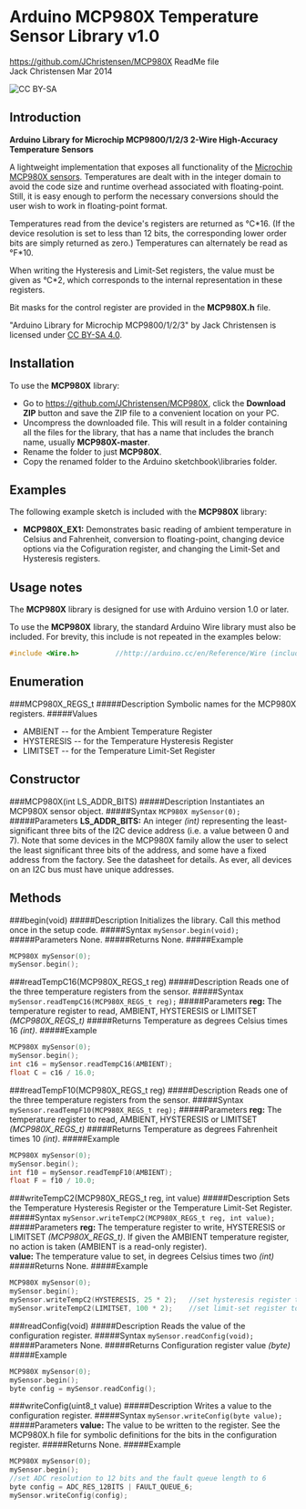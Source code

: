 # Arduino MCP980X Temperature Sensor Library v1.0 #
https://github.com/JChristensen/MCP980X
ReadMe file  
Jack Christensen Mar 2014

![CC BY-SA](http://mirrors.creativecommons.org/presskit/buttons/80x15/png/by-sa.png)

## Introduction ##
**Arduino Library for Microchip MCP9800/1/2/3 2-Wire High-Accuracy Temperature Sensors**

A lightweight implementation that exposes all functionality of the [Microchip MCP980X sensors](http://www.microchip.com/wwwproducts/Devices.aspx?dDocName=en020949). Temperatures are dealt with in the integer domain to avoid the code size and runtime overhead associated with floating-point. Still, it is easy enough to perform the necessary conversions should the user wish to work in floating-point format.

Temperatures read from the device's registers are returned as °C\*16. (If the device resolution is set to less than 12 bits, the corresponding lower order bits are simply returned as zero.) Temperatures can alternately be read as °F\*10.

When writing the Hysteresis and Limit-Set registers, the value must be given as °C*2, which corresponds to the internal representation in these registers.

Bit masks for the control register are provided in the **MCP980X.h** file.     

"Arduino Library for Microchip MCP9800/1/2/3" by Jack Christensen is licensed under [CC BY-SA 4.0](http://creativecommons.org/licenses/by-sa/4.0/).


## Installation ##
To use the **MCP980X** library:  
- Go to https://github.com/JChristensen/MCP980X, click the **Download ZIP** button and save the ZIP file to a convenient location on your PC.
- Uncompress the downloaded file.  This will result in a folder containing all the files for the library, that has a name that includes the branch name, usually **MCP980X-master**.
- Rename the folder to just **MCP980X**.
- Copy the renamed folder to the Arduino sketchbook\libraries folder.

## Examples ##
The following example sketch is included with the **MCP980X** library:
- **MCP980X_EX1:** Demonstrates basic reading of ambient temperature in Celsius and Fahrenheit, conversion to floating-point, changing device options via the Cofiguration register, and changing the Limit-Set and Hysteresis registers.

## Usage notes ##
The **MCP980X** library is designed for use with Arduino version 1.0 or later.

To use the **MCP980X** library, the standard Arduino Wire library must also be included.  For brevity, this include is not repeated in the examples below:
```c++
#include <Wire.h>         //http://arduino.cc/en/Reference/Wire (included with Arduino IDE)
```
## Enumeration ##

###MCP980X_REGS_t
#####Description
Symbolic names for the MCP980X registers.
#####Values
- AMBIENT -- for the Ambient Temperature Register  
- HYSTERESIS -- for the Temperature Hysteresis Register  
- LIMITSET -- for the Temperature Limit-Set Register

## Constructor ##

###MCP980X(int LS_ADDR_BITS)
#####Description
Instantiates an MCP980X sensor object.
#####Syntax
`MCP980X mySensor(0);`
#####Parameters
**LS_ADDR_BITS:** An integer *(int)* representing the least-significant three bits of the I2C device address (i.e. a value between 0 and 7). Note that some devices in the MCP980X family allow the user to select the least significant three bits of the address, and some have a fixed address from the factory. See the datasheet for details. As ever, all devices on an I2C bus must have unique addresses.

## Methods ##
###begin(void)
#####Description
Initializes the library. Call this method once in the setup code.
#####Syntax
`mySensor.begin(void);`
#####Parameters
None.
#####Returns
None.
#####Example
```c++
MCP980X mySensor(0);
mySensor.begin();
```
###readTempC16(MCP980X_REGS_t reg)
#####Description
Reads one of the three temperature registers from the sensor.
#####Syntax
`mySensor.readTempC16(MCP980X_REGS_t reg);`
#####Parameters
**reg:** The temperature register to read, AMBIENT, HYSTERESIS or LIMITSET *(MCP980X_REGS_t)*
#####Returns
Temperature as degrees Celsius times 16 *(int)*.
#####Example
```c++
MCP980X mySensor(0);
mySensor.begin();
int c16 = mySensor.readTempC16(AMBIENT);
float C = c16 / 16.0;
```
###readTempF10(MCP980X_REGS_t reg)
#####Description
Reads one of the three temperature registers from the sensor.
#####Syntax
`mySensor.readTempF10(MCP980X_REGS_t reg);`
#####Parameters
**reg:** The temperature register to read, AMBIENT, HYSTERESIS or LIMITSET *(MCP980X_REGS_t)*
#####Returns
Temperature as degrees Fahrenheit times 10 *(int)*.
#####Example
```c++
MCP980X mySensor(0);
mySensor.begin();
int f10 = mySensor.readTempF10(AMBIENT);
float F = f10 / 10.0;
```
###writeTempC2(MCP980X_REGS_t reg, int value)
#####Description
Sets the Temperature Hysteresis Register or the Temperature Limit-Set Register.
#####Syntax
`mySensor.writeTempC2(MCP980X_REGS_t reg, int value);`
#####Parameters
**reg:** The temperature register to write, HYSTERESIS or LIMITSET *(MCP980X_REGS_t)*. If given the AMBIENT temperature register, no action is taken (AMBIENT is a read-only register).  
**value:** The temperature value to set, in degrees Celsius times two *(int)*
#####Returns
None.
#####Example
```c++
MCP980X mySensor(0);
mySensor.begin();
mySensor.writeTempC2(HYSTERESIS, 25 * 2);	//set hysteresis register to 25°C
mySensor.writeTempC2(LIMITSET, 100 * 2);	//set limit-set register to 100°C
```
###readConfig(void)
#####Description
Reads the value of the configuration register.
#####Syntax
`mySensor.readConfig(void);`
#####Parameters
None.
#####Returns
Configuration register value *(byte)*
#####Example
```c++
MCP980X mySensor(0);
mySensor.begin();
byte config = mySensor.readConfig();
```
###writeConfig(uint8_t value)
#####Description
Writes a value to the configuration register.
#####Syntax
`mySensor.writeConfig(byte value);`
#####Parameters
**value:** The value to be written to the register. See the MCP980X.h file for symbolic definitions for the bits in the configuration register.
#####Returns
None.
#####Example
```c++
MCP980X mySensor(0);
mySensor.begin();
//set ADC resolution to 12 bits and the fault queue length to 6
byte config = ADC_RES_12BITS | FAULT_QUEUE_6;
mySensor.writeConfig(config);
```
